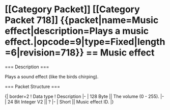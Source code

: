 \[\[Category Packet\]\] \[\[Category Packet 718\]\] {{packet\|name=Music
effect\|description=Plays a music
effect.\|opcode=9\|type=Fixed\|length=6\|revision=718}} == Music effect
==

=== Description ===

Plays a sound effect (like the birds chirping).

=== Packet Structure ===

{\| border=2 ! Data type ! Description \|- \| 128 Byte \|\| The volume
(0 - 255). \|- \| 24 Bit Integer V2 \|\| ? \|- \| Short \|\| Music
effect ID. \|}

